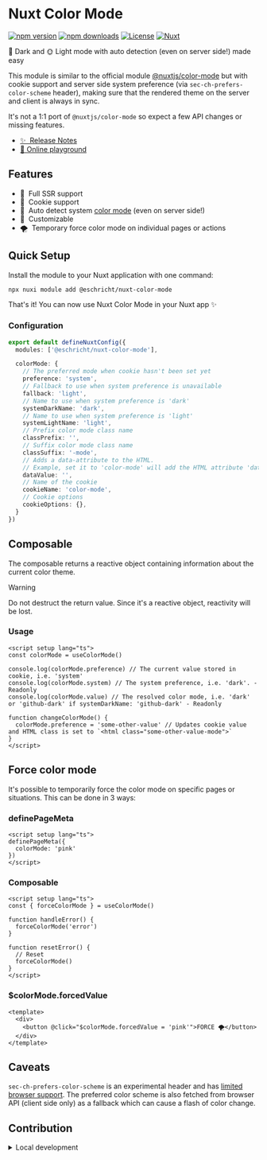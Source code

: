 # Nuxt Color Mode

[![npm version][npm-version-src]][npm-version-href]
[![npm downloads][npm-downloads-src]][npm-downloads-href]
[![License][license-src]][license-href]
[![Nuxt][nuxt-src]][nuxt-href]

🌃 Dark and 🌞 Light mode with auto detection (even on server side!) made easy

This module is similar to the official module [@nuxtjs/color-mode](https://color-mode.nuxtjs.org/) but with cookie support and server side system preference (via `sec-ch-prefers-color-scheme` header), making sure that the rendered theme on the server and client is always in sync.

It's not a 1:1 port of `@nuxtjs/color-mode` so expect a few API changes or missing features.

- [✨ &nbsp;Release Notes](/CHANGELOG.md)
- [🏀 Online playground](https://stackblitz.com/github/Eschricht/nuxt-color-mode?file=playground%2Fapp.vue)
<!-- - [📖 &nbsp;Documentation](https://example.com) -->

## Features

<!-- Highlight some of the features your module provide here -->
- 🚀 &nbsp;Full SSR support
- 🍪 &nbsp;Cookie support
- 🤖 &nbsp;Auto detect system [color mode](https://developer.mozilla.org/en-US/docs/Web/HTTP/Headers/Sec-CH-Prefers-Color-Scheme) (even on server side!)
- 🎨 &nbsp;Customizable
- 🌪️ &nbsp;Temporary force color mode on individual pages or actions

## Quick Setup

Install the module to your Nuxt application with one command:

```bash
npx nuxi module add @eschricht/nuxt-color-mode
```

That's it! You can now use Nuxt Color Mode in your Nuxt app ✨

### Configuration

```ts
export default defineNuxtConfig({
  modules: ['@eschricht/nuxt-color-mode'],

  colorMode: {
    // The preferred mode when cookie hasn't been set yet
    preference: 'system',
    // Fallback to use when system preference is unavailable
    fallback: 'light',
    // Name to use when system preference is 'dark'
    systemDarkName: 'dark',
    // Name to use when system preference is 'light'
    systemLightName: 'light',
    // Prefix color mode class name
    classPrefix: '',
    // Suffix color mode class name
    classSuffix: '-mode',
    // Adds a data-attribute to the HTML.
    // Example, set it to 'color-mode' will add the HTML attribute 'data-color-mode="<color-mode>"'
    dataValue: '',
    // Name of the cookie
    cookieName: 'color-mode',
    // Cookie options
    cookieOptions: {},
  }
})
```

## Composable

The composable returns a reactive object containing information about the current color theme.

> [!WARNING]
> Do not destruct the return value. Since it's a reactive object, reactivity will be lost.

### Usage

```vue
<script setup lang="ts">
const colorMode = useColorMode()

console.log(colorMode.preference) // The current value stored in cookie, i.e. 'system'
console.log(colorMode.system) // The system preference, i.e. 'dark'. - Readonly
console.log(colorMode.value) // The resolved color mode, i.e. 'dark' or 'github-dark' if systemDarkName: 'github-dark' - Readonly

function changeColorMode() {
  colorMode.preference = 'some-other-value' // Updates cookie value and HTML class is set to `<html class="some-other-value-mode">`
}
</script>
```

## Force color mode

It's possible to temporarily force the color mode on specific pages or situations. This can be done in 3 ways:

### definePageMeta

```vue
<script setup lang="ts">
definePageMeta({
  colorMode: 'pink'
})
</script>
```

### Composable

```vue
<script setup lang="ts">
const { forceColorMode } = useColorMode()

function handleError() {
  forceColorMode('error')
}

function resetError() {
  // Reset
  forceColorMode()
}
</script>
```

### $colorMode.forcedValue

```vue
<template>
  <div>
    <button @click="$colorMode.forcedValue = 'pink'">FORCE 🌪️</button>
  </div>
</template>
```

## Caveats

`sec-ch-prefers-color-scheme` is an experimental header and has [limited browser support](https://developer.mozilla.org/en-US/docs/Web/HTTP/Headers/Sec-CH-Prefers-Color-Scheme#browser_compatibility).
The preferred color scheme is also fetched from browser API (client side only) as a fallback which can cause a flash of color change.

## Contribution

<details>
  <summary>Local development</summary>
  
  ```bash
  # Install dependencies
  pnpm install
  
  # Generate type stubs
  pnpm run dev:prepare
  
  # Develop with the playground
  pnpm run dev
  
  # Build the playground
  pnpm run dev:build
  
  # Run ESLint
  pnpm run lint
  
  # Run Vitest
  pnpm run test
  pnpm run test:watch
  
  # Release new version
  pnpm run release
  ```

</details>


<!-- Badges -->
[npm-version-src]: https://img.shields.io/npm/v/@eschricht/nuxt-color-mode/latest.svg?style=flat&colorA=020420&colorB=00DC82
[npm-version-href]: https://npmjs.com/package/@eschricht/nuxt-color-mode

[npm-downloads-src]: https://img.shields.io/npm/dm/@eschricht/nuxt-color-mode.svg?style=flat&colorA=020420&colorB=00DC82
[npm-downloads-href]: https://npmjs.com/package/@eschricht/nuxt-color-mode

[license-src]: https://img.shields.io/npm/l/@eschricht/nuxt-color-mode.svg?style=flat&colorA=020420&colorB=00DC82
[license-href]: https://npmjs.com/package/@eschricht/nuxt-color-mode

[nuxt-src]: https://img.shields.io/badge/Nuxt-020420?logo=nuxt.js
[nuxt-href]: https://nuxt.com
